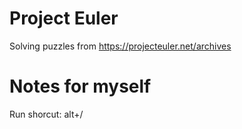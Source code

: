 # Project Euler
Solving puzzles from
https://projecteuler.net/archives


# Notes for myself
Run shorcut:
alt+/